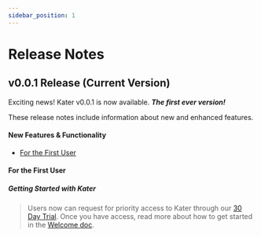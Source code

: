 ```yaml
---
sidebar_position: 1
---
```


# Release Notes 
## v0.0.1 Release (Current Version) <FontAwesomeIcon icon="fa-solid fa-fire" />
Exciting news! Kater v0.0.1 is now available. ***The first ever version!***

These release notes include information about new and enhanced features.

<!-- To see our feature deprecation plans, please see [Deprecation announcements](/docs/about-this-release/deprecated-features). -->

<!-- For a complete list of issues that we fixed in this release, see [Fixed issues](/docs/about-this-release/fixed-issues).

For a complete list of known issues in this release, see [Known issues](/docs/about-this-release/known-issues). -->

#### New Features & Functionality
* [For the First User](/docs/about-this-release/release-notes#for-the-first-user)

#### For the First User
##### *Getting Started with Kater*
> Users now can request for priority access to Kater through our [30 Day Trial](https://www.kater.ai). Once you have access, read more about how to get started in the [Welcome doc](/docs). 

